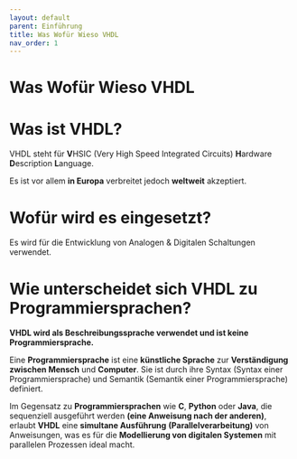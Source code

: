 ```yaml
---
layout: default
parent: Einführung
title: Was Wofür Wieso VHDL
nav_order: 1
---
```

# Was Wofür Wieso VHDL

# Was ist VHDL?

VHDL steht für **V**HSIC (Very High Speed Integrated Circuits) **H**ardware **D**escription **L**anguage.

Es ist vor allem **in Europa** verbreitet jedoch **weltweit** akzeptiert.

# Wofür wird es eingesetzt?

Es wird für die Entwicklung von Analogen & Digitalen Schaltungen verwendet.

# Wie unterscheidet sich VHDL zu Programmiersprachen?


**VHDL wird als Beschreibungssprache verwendet und ist keine Programmiersprache.**

Eine **Programmiersprache** ist eine **künstliche Sprache** zur **Verständigung zwischen Mensch** und **Computer**. Sie ist durch ihre Syntax (Syntax einer Programmiersprache) und Semantik (Semantik einer Programmiersprache) definiert.

Im Gegensatz zu **Programmiersprachen** wie **C**, **Python** oder **Java**, die sequenziell ausgeführt werden **(eine Anweisung nach der anderen)**, erlaubt **VHDL** eine **simultane Ausführung** **(Parallelverarbeitung)** von Anweisungen, was es für die **Modellierung von digitalen Systemen** mit parallelen Prozessen ideal macht.